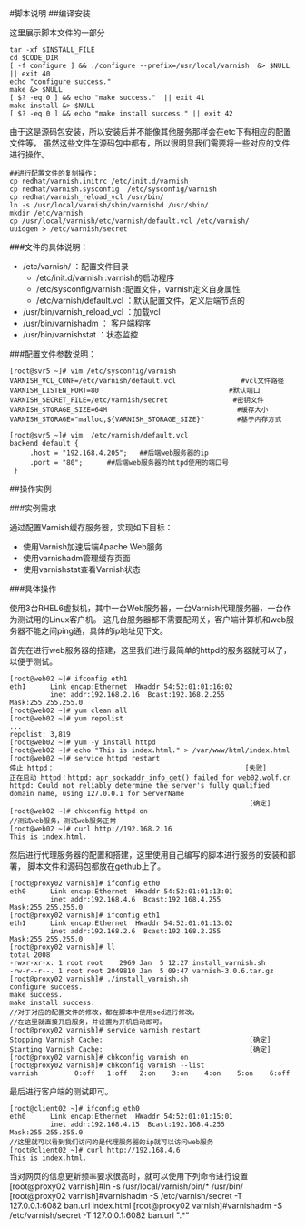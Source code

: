 #脚本说明
##编译安装

这里展示脚本文件的一部分

```
tar -xf $INSTALL_FILE
cd $CODE_DIR
[ -f configure ] && ./configure --prefix=/usr/local/varnish  &> $NULL || exit 40
echo "configure success."
make &> $NULL
[ $? -eq 0 ] && echo "make success."  || exit 41
make install &> $NULL
[ $? -eq 0 ] && echo "make install success." || exit 42
```

由于这是源码包安装，所以安装后并不能像其他服务那样会在etc下有相应的配置文件等，
虽然这些文件在源码包中都有，所以很明显我们需要将一些对应的文件进行操作。

```
##进行配置文件的复制操作；
cp redhat/varnish.initrc /etc/init.d/varnish
cp redhat/varnish.sysconfig  /etc/sysconfig/varnish
cp redhat/varnish_reload_vcl /usr/bin/
ln -s /usr/local/varnish/sbin/varnishd /usr/sbin/
mkdir /etc/varnish
cp /usr/local/varnish/etc/varnish/default.vcl /etc/varnish/
uuidgen > /etc/varnish/secret
```

###文件的具体说明：

- /etc/varnish/  ：配置文件目录
  - /etc/init.d/varnish :varnish的启动程序
  - /etc/sysconfig/varnish :配置文件，varnish定义自身属性
  - /etc/varnish/default.vcl ：默认配置文件，定义后端节点的
- /usr/bin/varnish_reload_vcl ：加载vcl
- /usr/bin/varnishadm ： 客户端程序
- /usr/bin/varnishstat ：状态监控

###配置文件参数说明：

```
[root@svr5 ~]# vim /etc/sysconfig/varnish
VARNISH_VCL_CONF=/etc/varnish/default.vcl                #vcl文件路径
VARNISH_LISTEN_PORT=80                                #默认端口
VARNISH_SECRET_FILE=/etc/varnish/secret                #密钥文件
VARNISH_STORAGE_SIZE=64M                                #缓存大小
VARNISH_STORAGE="malloc,${VARNISH_STORAGE_SIZE}"        #基于内存方式

[root@svr5 ~]# vim  /etc/varnish/default.vcl
backend default {
     .host = "192.168.4.205";	##后端web服务器的ip
     .port = "80";		##后端web服务器的httpd使用的端口号
 }
```

##操作实例

###实例需求

通过配置Varnish缓存服务器，实现如下目标：

- 使用Varnish加速后端Apache Web服务
- 使用varnishadm管理缓存页面
- 使用varnishstat查看Varnish状态


###具体操作

使用3台RHEL6虚拟机，其中一台Web服务器，一台Varnish代理服务器，一台作为测试用的Linux客户机。
这几台服务器都不需要配网关，客户端计算机和web服务器不能之间ping通，具体的ip地址见下文。

首先在进行web服务器的搭建，这里我们进行最简单的httpd的服务器就可以了，以便于测试。

```
[root@web02 ~]# ifconfig eth1
eth1      Link encap:Ethernet  HWaddr 54:52:01:01:16:02  
          inet addr:192.168.2.16  Bcast:192.168.2.255  Mask:255.255.255.0
[root@web02 ~]# yum clean all
[root@web02 ~]# yum repolist
...
repolist: 3,819
[root@web02 ~]# yum -y install httpd
[root@web02 ~]# echo "This is index.html." > /var/www/html/index.html
[root@web02 ~]# service httpd restart
停止 httpd：                                               [失败]
正在启动 httpd：httpd: apr_sockaddr_info_get() failed for web02.wolf.cn
httpd: Could not reliably determine the server's fully qualified domain name, using 127.0.0.1 for ServerName
                                                           [确定]
[root@web02 ~]# chkconfig httpd on
//测试web服务，测试web服务正常
[root@web02 ~]# curl http://192.168.2.16
This is index.html.

```

然后进行代理服务器的配置和搭建，这里使用自己编写的脚本进行服务的安装和部署，
脚本文件和源码包都放在gethub上了。

```
[root@proxy02 varnish]# ifconfig eth0
eth0      Link encap:Ethernet  HWaddr 54:52:01:01:13:01  
          inet addr:192.168.4.6  Bcast:192.168.4.255  Mask:255.255.255.0
[root@proxy02 varnish]# ifconfig eth1
eth1      Link encap:Ethernet  HWaddr 54:52:01:01:13:02  
          inet addr:192.168.2.6  Bcast:192.168.2.255  Mask:255.255.255.0
[root@proxy02 varnish]# ll
total 2008
-rwxr-xr-x. 1 root root    2969 Jan  5 12:27 install_varnish.sh
-rw-r--r--. 1 root root 2049810 Jan  5 09:47 varnish-3.0.6.tar.gz
[root@proxy02 varnish]# ./install_varnish.sh 
configure success.
make success.
make install success.
//对于对应的配置文件的修改，都在脚本中使用sed进行修改，
//在这里就直接开启服务，并设置为开机启动即可。
[root@proxy02 varnish]# service varnish restart
Stopping Varnish Cache:                                    [确定]
Starting Varnish Cache:                                    [确定]
[root@proxy02 varnish]# chkconfig varnish on
[root@proxy02 varnish]# chkconfig varnish --list
varnish        	0:off	1:off	2:on	3:on	4:on	5:on	6:off
```

最后进行客户端的测试即可。

```
[root@client02 ~]# ifconfig eth0
eth0      Link encap:Ethernet  HWaddr 54:52:01:01:15:01  
          inet addr:192.168.4.15  Bcast:192.168.4.255  Mask:255.255.255.0
//这里就可以看到我们访问的是代理服务器的ip就可以访问web服务
[root@client02 ~]# curl http://192.168.4.6
This is index.html.
```

当对网页的信息更新频率要求很高时，就可以使用下列命令进行设置
[root@proxy02 varnish]#ln -s /usr/local/varnish/bin/* /usr/bin/
[root@proxy02 varnish]#varnishadm -S /etc/varnish/secret -T 127.0.0.1:6082 ban.url index.html
[root@proxy02 varnish]#varnishadm -S /etc/varnish/secret -T 127.0.0.1:6082 ban.url ".*"
